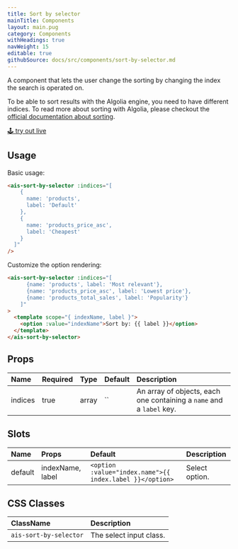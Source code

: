 ```yaml
---
title: Sort by selector
mainTitle: Components
layout: main.pug
category: Components
withHeadings: true
navWeight: 15
editable: true
githubSource: docs/src/components/sort-by-selector.md
---
```


A component that lets the user change the sorting by changing the index the search is operated on.

To be able to sort results with the Algolia engine, you need to have different indices.
To read more about sorting with Algolia, please checkout the [official documentation about sorting](https://www.algolia.com/doc/guides/relevance/sorting/#guides).

<a class="btn btn-static-theme" href="stories/?selectedKind=SortBySelector">🕹 try out live</a>

## Usage

Basic usage:

```html
<ais-sort-by-selector :indices="[
    {
      name: 'products',
      label: 'Default'
    },
    {
      name: 'products_price_asc',
      label: 'Cheapest'
    }
  ]"
/>
```

Customize the option rendering:

```html
<ais-sort-by-selector :indices="[
      {name: 'products', label: 'Most relevant'},
      {name: 'products_price_asc', label: 'Lowest price'},
      {name: 'products_total_sales', label: 'Popularity'}
    ]"
>
  <template scope="{ indexName, label }">
    <option :value="indexName">Sort by: {{ label }}</option>
  </template>
</ais-sort-by-selector>
```

## Props

| Name    | Required | Type  | Default | Description                                                          |
|:--------|:---------|:------|:--------|:---------------------------------------------------------------------|
| indices | true     | array | ``      | An array of objects, each one containing a `name` and a `label` key. |


## Slots

| Name    | Props            | Default                                                  | Description    |
|:--------|:-----------------|:---------------------------------------------------------|:---------------|
| default | indexName, label | `<option :value="index.name">{{ index.label }}</option>` | Select option. |

## CSS Classes

| ClassName              | Description             |
|:-----------------------|:------------------------|
| `ais-sort-by-selector` | The select input class. |
